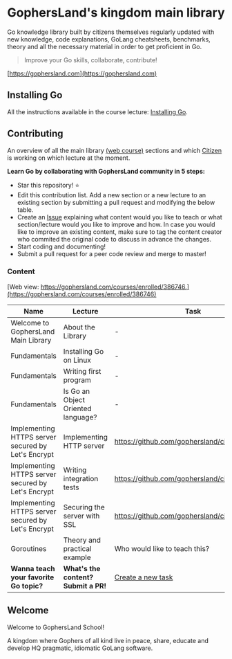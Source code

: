 # GophersLand's kingdom main library

Go knowledge library built by citizens themselves regularly updated with new knowledge, code explanations, GoLang cheatsheets, benchmarks, theory and all the necessary material in order to get proficient in Go.

> Improve your Go skills, collaborate, contribute!

[https://gophersland.com](https://gophersland.com)

## Installing Go

All the instructions available in the course lecture: [Installing Go](https://gophersland.com/courses/386746/lectures/6432539).

## Contributing 

An overview of all the main library [(web course)](https://gophersland.com/p/citizen) sections and which [Citizen](https://gophersland.com/p/citizen) is working on which lecture at the moment.

**Learn Go by collaborating with GophersLand community in 5 steps:**

 - Star this repository! :star:
 - Edit this contribution list. Add a new section or a new lecture to an existing section by submitting a pull request and modifying the below table.
 - Create an [Issue](https://github.com/gophersland/citizen/issues) explaining what content would you like to teach or what section/lecture would you like to improve and how. In case you would like to improve an existing content, make sure to tag the content creator who commited the original code to discuss in advance the changes.
 - Start coding and documenting!
 - Submit a pull request for a peer code review and merge to master!

### Content

[Web view: https://gophersland.com/courses/enrolled/386746.](https://gophersland.com/courses/enrolled/386746)

Name | Lecture | Task | Status 
------------ | ------------- | ------------- | --------------
Welcome to GophersLand Main Library | About the Library | - | &#10003;
Fundamentals | Installing Go on Linux | - | &#10003;
Fundamentals | Writing first program | - | &#10003;
Fundamentals | Is Go an Object Oriented language? | - | &#10003;
Implementing HTTPS server secured by Let's Encrypt | Implementing HTTP server | https://github.com/gophersland/citizen/issues/1 | &#10003;
Implementing HTTPS server secured by Let's Encrypt | Writing integration tests | https://github.com/gophersland/citizen/issues/2 | &#10003;
Implementing HTTPS server secured by Let's Encrypt | Securing the server with SSL | https://github.com/gophersland/citizen/issues/3 | &#10003;
Goroutines | Theory and practical example | Who would like to teach this? | 
**Wanna teach your favorite Go topic?** | **What's the content? Submit a PR!** | [Create a new task](https://github.com/gophersland/citizen/issues) | 

## Welcome

Welcome to GophersLand School!

A kingdom where Gophers of all kind live in peace, share, educate and develop HQ pragmatic, idiomatic GoLang software.